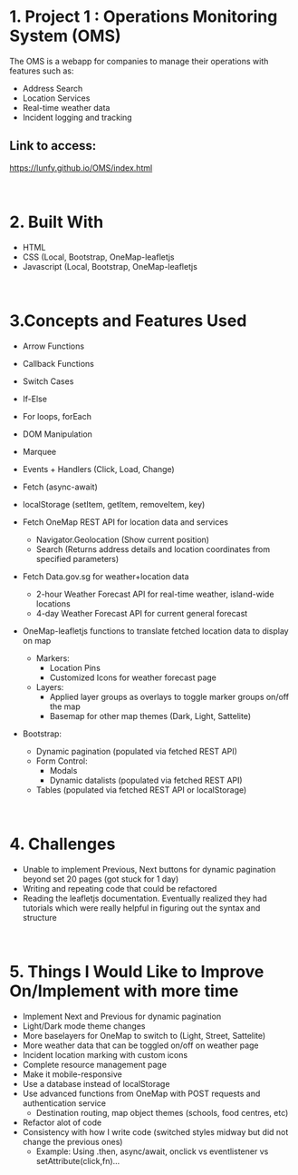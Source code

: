 # 1. Project 1 : Operations Monitoring System (OMS)
The OMS is a webapp for companies to manage their operations with features such as:
- Address Search
- Location Services
- Real-time weather data
- Incident logging and tracking


## Link to access:
https://lunfy.github.io/OMS/index.html

<br>

# 2. Built With
- HTML
- CSS (Local, Bootstrap, OneMap-leafletjs
- Javascript (Local, Bootstrap, OneMap-leafletjs

<br>

# 3.Concepts and Features Used
- Arrow Functions
- Callback Functions
- Switch Cases
- If-Else
- For loops, forEach
- DOM Manipulation
- Marquee
- Events + Handlers (Click, Load, Change)
- Fetch (async-await)
- localStorage (setItem, getItem, removeItem, key)

- Fetch OneMap REST API for location data and services
  - Navigator.Geolocation (Show current position)
  - Search (Returns address details and location coordinates from specified parameters)
  
- Fetch Data.gov.sg for weather+location data
  - 2-hour Weather Forecast API for real-time weather, island-wide locations
  - 4-day Weather Forecast API for current general forecast
  
- OneMap-leafletjs functions to translate fetched location data to display on map
  - Markers:
    - Location Pins
    - Customized Icons for weather forecast page
  - Layers:
    - Applied layer groups as overlays to toggle marker groups on/off the map
    - Basemap for other map themes (Dark, Light, Sattelite)

- Bootstrap:
  - Dynamic pagination (populated via fetched REST API)
  - Form Control:
    - Modals
    - Dynamic datalists (populated via fetched REST API)
  - Tables (populated via fetched REST API or localStorage)
  
<br>

# 4. Challenges
- Unable to implement Previous, Next buttons for dynamic pagination beyond set 20 pages (got stuck for 1 day)
- Writing and repeating code that could be refactored
- Reading the leafletjs documentation. Eventually realized they had tutorials which were really helpful in figuring out the syntax and structure

<br>

# 5. Things I Would Like to Improve On/Implement with more time
- Implement Next and Previous for dynamic pagination
- Light/Dark mode theme changes
- More baselayers for OneMap to switch to (Light, Street, Sattelite)
- More weather data that can be toggled on/off on weather page
- Incident location marking with custom icons
- Complete resource management page
- Make it mobile-responsive
- Use a database instead of localStorage
- Use advanced functions from OneMap with POST requests and authentication service
  - Destination routing, map object themes (schools, food centres, etc)
- Refactor alot of code
- Consistency with how I write code (switched styles midway but did not change the previous ones)
  - Example: Using .then, async/await, onclick vs eventlistener vs setAttribute(click,fn)...
